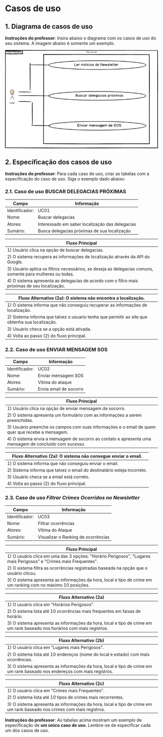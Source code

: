 # Casos de uso

## 1. Diagrama de casos de uso

**Instruções do professor**: Insira abaixo o diagrama com os casos de uso do seu sistema. A imagem abaixo é somente um exemplo.

![Caso de uso principal](CASO-DE-USO-HOME.png)

## 2. Especificação dos casos de uso

**Instruções do professor**: Para cada caso de uso, criar as tabelas com a especificação do caso de uso. Siga o exemplo dado abaixo:

### 2.1. Caso de uso **BUSCAR DELEGACIAS PRÓXIMAS**

| Campo          | Informação        |
|---|---|
| Identificador: | UC01              |
| Nome:          | Buscar delegacias |
| Atores:        | Interessado em saber localização das delegacias  |
| Sumário:       | Busca delegacias próximas de sua localização |

| Fluxo Principal |
|---|
| 1) Usuário clica na opção de buscar delegacias. |
| 2) O sistema recupera as informações de localização através da API do Google.               |
| 3) Usuário aplica os filtros necessários, se deseja as delegacias comuns, somente para mulheres ou todas.|
| 4) O sistema apresenta as delegacias de acordo com o filtro mais próximas de seu localização. |

| Fluxo Alternativo (2a): O sistema não encontra a localização. |
|---|
| 1) O sistema informa que não conseguiu recuperar as informações de localização. |
| 2) Sistema informa que talvez o usuario tenha que permitir ao site que obtenha sua localização. |
| 3) Usuário checa se a opção está ativada. |
| 4) Volta ao passo (2) do fluxo principal. |

### 2.2. Caso de uso **ENVIAR MENSAGEM SOS**

| Campo          | Informação        |
|---|---|
| Identificador: | UC02              |
| Nome:          | Enviar mensagem SOS |
| Atores:        | Vitima do ataque  |
| Sumário:       | Envia email de socorro |

| Fluxo Principal |
|---|
| 1) Usuário clica na opção de enviar mensagem de socorro. |
| 2) O sistema apresenta um formulário com as informações a serem preenchidas.        |
| 3) Usuário preenche os campos com suas informações e o email de quem quer que recebe a mensagem.|
| 4) O sistema envia a mensagem de socorro ao contato e apresenta uma mensagem de concluido com sucesso. |

| Fluxo Alternativo (2a): O sistema não consegue enviar o email. |
|---|
| 1) O sistema informa que não conseguiu enviar o email. |
| 2) Sistema informa que talvez o email do destinatário esteja incorreto. |
| 3) Usuário checa se a email está correto. |
| 4) Volta ao passo (2) do fluxo principal. |


### 2.3. Caso de uso *Filtrar Crimes Ocorridos no Newsletter*

| Campo          | Informação        |
|---|---|
| Identificador: | UC03              |
| Nome:          | Filtrar ocorrências |
| Atores:        | Vitima do Ataque |
| Sumário:       | Visualizar o Ranking de ocorrências |

| Fluxo Principal |
|---|
| 1) O usuário clica em uma das 3 opções: "Horário Perigosos", "Lugares mais Perigosos" e "Crimes mais Frequentes". |
| 2) O sistema filtra as ocorrências registradas baseada na opção que o usuário clicou.                   |
| 3) O sistema apresenta as informações da hora, local e tipo de crime em um ranking com no máximo 10 posições. |

| Fluxo Alternativo (2a)|
|---|
| 1) O usuário clica em "Horários Perigosos". |
| 2) O sistema lista até 10 ocorrências mais frequentes em faixas de horário.                   |
| 3) O sistema apresenta as informações da hora, local e tipo de crime em um rank baseado nos horários com mais registros. |

| Fluxo Alternativo (2b)|
|---|
| 1) O usuário clica em "Lugares mais Perigosos". |
| 2) O sistema lista até  10 endereços (nome do local e estado) com mais ocorrências.                   |
| 3) O sistema apresenta as informações da hora, local e tipo de crime em um rank baseado nos endereços com mais registros. |

| Fluxo Alternativo (2c)|
|---|
| 1) O usuário clica em "Crimes mais Frequentes". |
| 2) O sistema lista até 10 tipos de crimes mais recorrentes.                   |
| 3) O sistema apresenta as informações da hora, local e tipo de crime em um rank baseado nos crimes com mais registros. |

**Instruções do professor**: As tabelas acima mostram um exemplo de especificação de **um único caso de uso**. Lembre-se de especificar cada um dos casos de uso.


